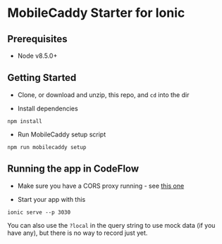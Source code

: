 # MobileCaddy Starter for Ionic


## Prerequisites

* Node v8.5.0+


## Getting Started

* Clone, or download and unzip, this repo, and `cd` into the dir

* Install dependencies
```
npm install
```

* Run MobileCaddy setup script
```
npm run mobilecaddy setup
```

## Running the app in CodeFlow

* Make sure you have a CORS proxy running - see [this one](https://github.com/ccoenraets/cors-proxy)

* Start your app with this
```
ionic serve --p 3030
```

You can also use the `?local` in the query string to use mock data (if you have any), but there is no way to record just yet.